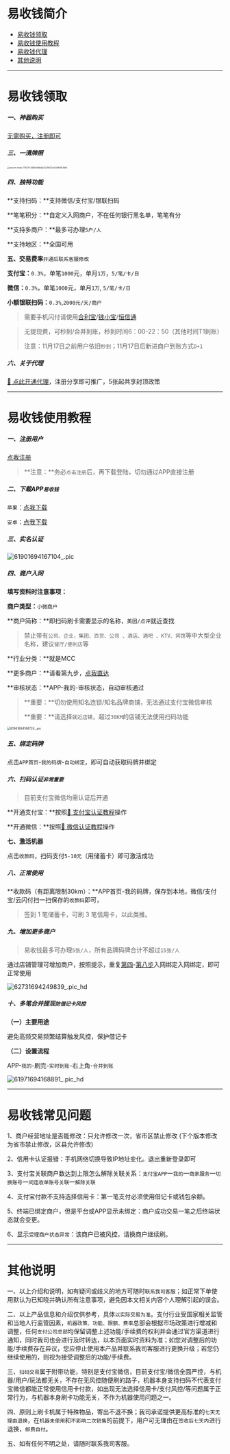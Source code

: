 # 易收钱简介

- [易收钱领取](#易收钱领取)
- [易收钱使用教程](#易收钱使用教程)
- [易收钱代理](agent/ysq.md)
- [其他说明](#其他说明)

---

# 易收钱领取

##### **一、神器购买**

[无需购买，注册即可](#易收钱使用教程)

##### **三、一清牌照**

<img src="https://wiki.zjkmkj.com/media/202309091503895.png" alt="wecom-temp-779278-5689e9d8da25229823cdc5b41d53fdfc" style="zoom:33%;" />

##### **四、独特功能**

**支持扫码：**支持微信/支付宝/银联扫码

**笔笔积分：**自定义入网商户，不在任何银行黑名单，笔笔有分

**支持多商户：**最多可办理`5户/人`

**支持地区：**全国可用

**五、交易费率**`开通后联系客服修改`

**支付宝：**`0.3%`，单笔`1000`元，单月`1万`，`5/笔/卡/日`

**微信：**`0.3%`，单笔`1000`元，单月`1万`,	`5/笔/卡/日`

**小额银联扫码：**`0.3%`,`2000元/天/商户`

> 需要手机闪付请使用[合利宝](tool/hlb.md)/[钱小宝](tool/qxb.md)/[恒信通](tool/hxt.md)

> 无提现费，可秒到/合并到账，秒到时间6：00-22：50（其他时间T1到账）
>
> 注意：11月17日之前用户依旧`秒到`；11月17日后新进商户到账方式`D+1`

##### **六、关于代理**

[:link: 点此开通代理](agent/mys.md)，注册分享即可推广，5张起共享封顶政策

------

# 易收钱使用教程

##### 一、注册用户

[点我注册](https://ysq.yishoupiao.cn/share/#/stepOne?type=0&inviteCode=858610)

> **注意：**务必`点击注册`后，再下载登陆，切勿通过APP直接注册

##### **二、下载APP**`易收钱`

`苹果`：[点我下载](https://apps.apple.com/cn/app/%E6%98%93%E6%94%B6%E9%92%B1/id6446673484)

`安卓`：[点我下载](https://ysq.yishoupiao.cn/share/yishouqian.apk)

##### 三、实名认证

![61901694167104_.pic](https://wiki.zjkmkj.com/media/202309081759715.jpg)

##### 四、商户入网

**填写资料时注意事项：**

**商户类型：**`小微商户`

**商户简称：**即扫码刷卡需要显示的名称，`美团/点评`就近查找

> 禁止带有`公司、企业，集团、百货、公司 、酒店、酒吧 、KTV、宾馆`等中大型企业名称，建议`餐厅/便利店`等

**行业分类：**就是MCC

**更多商户：**请看第九步，[点我直达](#九、增加更多商户)

**审核状态：**APP-我的-审核状态，自动审核通过

> **重要：**切勿使用知名连锁/知名品牌商铺，无法通过支付宝微信审核
>
> **重要：**请选择`就近店铺`，超过`30KM`的店铺无法使用扫码功能

<img src="https://wiki.zjkmkj.com/media/202309081825021.jpg" alt="61941694168724_.pic" style="zoom:50%;" />

##### 五、绑定码牌

点击`APP首页`-`我的码牌`-`自动绑定`，即可自动获取码牌并绑定

##### 六、扫码认证`非常重要`

>  目前支付宝微信均需认证后开通

**开通支付宝：**按照[:link: 支付宝认证教程](tool/zfbrz.md)操作

**开通微信：**按照[:link: 微信认证教程](tool/wxrz.md)操作

**七、激活机器**

点击`收款码`，扫码支付`5-10元`（用储蓄卡）即可激活成功

##### 八、正常使用

**收款码（有距离限制30km）：**APP首页-我的码牌，保存到本地，微信/支付宝/云闪付扫一扫保存的`收款码`即可，

> 签到 1 笔储蓄卡，可刷 3 笔信用卡，以此类推。

##### **九、增加更多商户**

> 易收钱最多可办理`5张/人`，所有品牌码牌合计不超过`15张/人`

通过店铺管理可增加商户，按照提示，重复[第四](#四、商户入网)-[第八步](#八、正常使用)入网绑定入网绑定，即可正常使用

![62731694249839_.pic_hd](https://wiki.zjkmkj.com/media/202309091657291.jpg)

##### **十、多笔合并提现**`防借记卡风控`

**（一）主要用途**

避免高频交易频繁结算触发风控，保护借记卡

**（二）设置流程**

APP-`我的`-刷完-`实时到账`-右上角-`合并到账`

![61971694168891_.pic_hd](https://wiki.zjkmkj.com/media/202309081828046.jpg)

---

# 易收钱常见问题

1、商户经营地址是否能修改：只允许修改一次，省市区禁止修改 (下个版本修改为省市禁止修改，区县允许修改)

2、信用卡认证报错：手机网络切换导致IP地址变化。退出重新登录即可

3、支付宝关联商户数达到上限怎么解除关联关系：`支付宝APP`一`我的`一`商家服务`一`切换账号`一`间连收单账号关联`一`解除关联`

4、支付宝付款不支持选择信用卡：第一笔支付必须使用借记卡或钱包余额。

5、终端已绑定商户，但是平台或APP显示未绑定：商户成功交易一笔之后终端状态就会变更。

6、显示`受理商户状态异常`：该商户已被风控，请换商户继续刷。

---

# 其他说明

一、以上介绍和说明，如有疑问或歧义的地方可随时`联系我司客服`；如正常下单使用默认为已知晓并确认所有注意事项，避免因本文相关内容个人理解引起的误会。

二、以上产品信息和介绍仅供参考，具体`以实际交易为准`。支付行业受国家相关监管和当地人行监管因素，`机器政策、功能、限额、费率`总部会根据市场政策进行增减和调整，任何`支付公司总部`均保留调整上述功能/手续费的权利并会通过官方渠道进行通知，同时我司也会进行及时转达，以本页面实时资料为准；如您对调整后的功能/手续费存在异议，您应停止使用本产品并联系我司客服进行更换升级；若您仍继续使用的，则视为接受调整后的功能/手续费。

三、`扫码交易`属于附带功能，特别是支付宝微信，目前支付宝/微信全面严控，与机器/用户/玩法都无关，不存在无风控随便刷的路子，机器本身支持扫码不代表支付宝微信都能正常使用信用卡付款，如出现无法选择信用卡/支付风控/等问题属于正常行为，与机器本身刷卡功能无关，不作为机器使用问题之一。

四、原则上刷卡机属于特殊物品，寄出不退不换；我司承诺提供更高标准的`七天无理由退换`，在`机器未使用`和`不影响二次销售`的前提下，用户可无理由在`签收后七天内`进行退换，`邮费自付`。

五、如有任何不明之处，请随时联系我司客服。